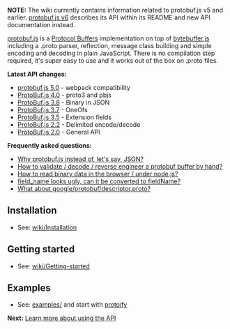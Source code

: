 **NOTE:** The wiki currently contains information related to protobuf.js v5 and earlier. [protobuf.js v6](https://github.com/dcodeIO/protobuf.js) describes its API within its README and new API documentation instead.

[protobuf.js](https://github.com/dcodeIO/protobuf.js) is a [Protocol Buffers](https://developers.google.com/protocol-buffers/docs/overview) implementation on top of [bytebuffer.js](https://github.com/dcodeIO/bytebuffer.js) including a .proto parser, reflection, message class building and simple encoding and decoding in plain JavaScript. There is no compilation step required, it's super easy to use and it works out of the box on .proto files.

**Latest API changes:**
* [protobuf.js 5.0](https://github.com/dcodeIO/ProtoBuf.js/wiki/Changes-in-protobuf.js-5.0) - webpack compatibility
* [ProtoBuf.js 4.0](https://github.com/dcodeIO/ProtoBuf.js/wiki/Changes-in-ProtoBuf.js-4.0) - proto3 and pbjs
* [ProtoBuf.js 3.8](https://github.com/dcodeIO/ProtoBuf.js/wiki/Changes-in-ProtoBuf.js-3.8) - Binary in JSON
* [ProtoBuf.js 3.7](https://github.com/dcodeIO/ProtoBuf.js/wiki/Changes-in-ProtoBuf.js-3.7) - OneOfs
* [ProtoBuf.js 3.5](https://github.com/dcodeIO/ProtoBuf.js/wiki/Changes-in-ProtoBuf.js-3.5) - Extension fields
* [ProtoBuf.js 2.2](https://github.com/dcodeIO/ProtoBuf.js/wiki/Changes-in-ProtoBuf.js-2.2) - Delimited encode/decode
* [ProtoBuf.js 2.0](https://github.com/dcodeIO/ProtoBuf.js/wiki/Changes-in-ProtoBuf.js-2) - General API

**Frequently asked questions:**
* [Why protobuf.js instead of, let's say, JSON?](https://github.com/dcodeIO/ProtoBuf.js/wiki/ProtoBuf.js-vs-JSON)
* [How to validate / decode / reverse engineer a protobuf buffer by hand?](https://github.com/dcodeIO/protobuf.js/issues/55)
* [How to read binary data in the browser / under node.js?](https://github.com/dcodeIO/protobuf.js/wiki/How-to-read-binary-data-in-the-browser-or-under-node.js%3F)
* [field_name looks ugly, can it be converted to fieldName?](https://github.com/dcodeIO/protobuf.js/wiki/Advanced-options#convert-fields-to-camelcase)
* [What about google/protobuf/descriptor.proto?](https://github.com/dcodeIO/protobuf.js/tree/master/src/google/protobuf)

Installation
------------
* See: [wiki/Installation](https://github.com/dcodeIO/protobuf.js/wiki/Installation)

Getting started
---------------
* See: [wiki/Getting-started](https://github.com/dcodeIO/protobuf.js/wiki/Getting-started)

Examples
--------
* See: [examples/](https://github.com/dcodeIO/protobuf.js/tree/master/examples) and start with [protoify](https://github.com/dcodeIO/protobuf.js/tree/master/examples/protoify)

**Next:** [Learn more about using the API](https://github.com/dcodeIO/protobuf.js/wiki/Builder)